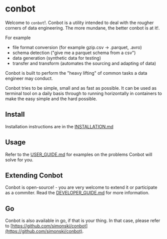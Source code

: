 # conbot

Welcome to `conbot`!.  Conbot is a utility intended to deal with the rougher corners of data engineering. The more mundane, the better conbot is at it!.  

For example

- file format conversion (for example gzip.csv -> .parquet, .avro)
- schema detection ("give me a parquet schema from a csv")
- data generation (synthetic data for testing)
- transfer and transform (automates the sourcing and adapting of data)

Conbot is built to perform the "heavy lifting" of common tasks a data engineer may conduct.  

Conbot tries to be simple, small and as fast as possible.  It can be used as terminal tool on a daily basis through to running horizontally in containers to make the easy simple and the hard possible.

## Install

Installation instructions are in the [INSTALLATION.md](docs/INSTALLATION.md)

## Usage

Refer to the [USER_GUIDE.md](docs/USER_GUIDE.md) for examples on the problems Conbot will solve for you.

## Extending Conbot

Conbot is open-source! - you are very welcome to extend it or participate as a commiter.  Read the [DEVELOPER_GUIDE.md](docs/DEVELOPER_GUIDE.md) for more information.

## Go

Conbot is also available in go, if that is your thing.  In that case, please refer to [https://github.com/simonski/conbot](https://github.com/simonski/conbot).

